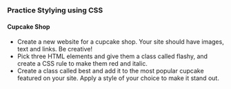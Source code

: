 ### Practice Stylying using CSS
#### Cupcake Shop
- Create a new website for a cupcake shop. Your site should have images, text and links. Be creative!
- Pick three HTML elements and give them a class called flashy, and create a CSS rule to make them red and italic.
- Create a class called best and add it to the most popular cupcake featured on your site. Apply a style of your choice to make it stand out.
